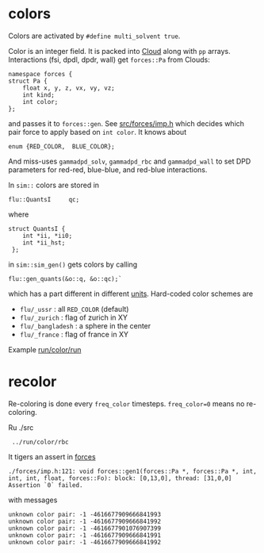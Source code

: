 # colors

Colors are activated by `#define multi_solvent true`.

Color is an integer field. It is packed into [Cloud](cloud.md) along
with `pp` arrays. Interactions (fsi, dpdl, dpdr, wall) get
`forces::Pa` from Clouds:

	namespace forces {
	struct Pa {
		float x, y, z, vx, vy, vz;
		int kind;
		int color;
	};

and passes it to `forces::gen`. See
[src/forces/imp.h](src/forces/imp.h) which decides which pair force to
apply based on `int color`. It knows about

	enum {RED_COLOR,  BLUE_COLOR};

And miss-uses `gammadpd_solv`, `gammadpd_rbc` and `gammadpd_wall` to
set DPD parameters for red-red, blue-blue, and red-blue interactions.

In `sim::` colors are stored in

	flu::QuantsI     qc;

where

	struct QuantsI {
		int *ii, *ii0;
		int *ii_hst;
	 };

in `sim::sim_gen()` gets colors by calling

	flu::gen_quants(&o::q, &o::qc);`

which has a part different in different [units](u.md). Hard-coded
color schemes are

* `flu/_ussr` : all `RED_COLOR` (default)
* `flu/_zurich` : flag of zurich in XY
* `flu/_bangladesh` : a sphere in the center
* `flu/_france` : flag of france in XY

Example [run/color/run](run/color/run)

# recolor

Re-coloring is done every `freq_color` timesteps. `freq_color=0` means
no re-coloring.

Ru ./src

	 ../run/color/rbc

It tigers an assert in [forces](src/forces/imp.h:121)

	./forces/imp.h:121: void forces::gen1(forces::Pa *, forces::Pa *, int, int, int, float, forces::Fo): block: [0,13,0], thread: [31,0,0] Assertion `0` failed.

with messages

    unknown color pair: -1 -4616677909666841993
    unknown color pair: -1 -4616677909666841992
    unknown color pair: -1 -4616677901076907399
    unknown color pair: -1 -4616677909666841991
    unknown color pair: -1 -4616677909666841992

